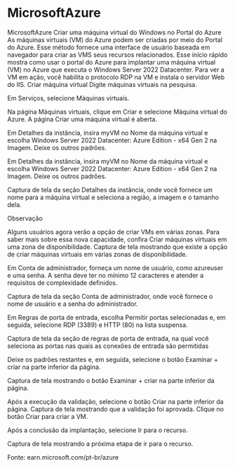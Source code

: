 # MicrosoftAzure
MicrosoftAzure
Criar uma máquina virtual do Windows no Portal do Azure
As máquinas virtuais (VM) do Azure podem ser criadas por meio do Portal do Azure. Esse método fornece uma interface de usuário baseada em navegador para criar as VMS seus recursos relacionados. Esse início rápido mostra como usar o portal do Azure para implantar uma máquina virtual (VM) no Azure que executa o Windows Server 2022 Datacenter. Para ver a VM em ação, você habilita o protocolo RDP na VM e instala o servidor Web do IIS.
Criar máquina virtual
Digite máquinas virtuais na pesquisa.

Em Serviços, selecione Máquinas virtuais.

Na página Máquinas virtuais, clique em Criar e selecione Máquina virtual do Azure. A página Criar uma máquina virtual é aberta.

Em Detalhes da instância, insira myVM no Nome da máquina virtual e escolha Windows Server 2022 Datacenter: Azure Edition - x64 Gen 2 na Imagem. Deixe os outros padrões.

Em Detalhes da instância, insira myVM no Nome da máquina virtual e escolha Windows Server 2022 Datacenter: Azure Edition - x64 Gen 2 na Imagem. Deixe os outros padrões.

Captura de tela da seção Detalhes da instância, onde você fornece um nome para a máquina virtual e seleciona a região, a imagem e o tamanho dela.

 Observação

Alguns usuários agora verão a opção de criar VMs em várias zonas. Para saber mais sobre essa nova capacidade, confira Criar máquinas virtuais em uma zona de disponibilidade. Captura de tela mostrando que existe a opção de criar máquinas virtuais em várias zonas de disponibilidade.

Em Conta de administrador, forneça um nome de usuário, como azureuser e uma senha. A senha deve ter no mínimo 12 caracteres e atender a requisitos de complexidade definidos.

Captura de tela da seção Conta de administrador, onde você fornece o nome de usuário e a senha do administrador.

Em Regras de porta de entrada, escolha Permitir portas selecionadas e, em seguida, selecione RDP (3389) e HTTP (80) na lista suspensa.

Captura de tela da seção de regras de porta de entrada, na qual você seleciona as portas nas quais as conexões de entrada são permitidas

Deixe os padrões restantes e, em seguida, selecione o botão Examinar + criar na parte inferior da página.

Captura de tela mostrando o botão Examinar + criar na parte inferior da página.

Após a execução da validação, selecione o botão Criar na parte inferior da página. Captura de tela mostrando que a validação foi aprovada. Clique no botão Criar para criar a VM.

Após a conclusão da implantação, selecione Ir para o recurso.

Captura de tela mostrando a próxima etapa de ir para o recurso.

Fonte: earn.microsoft.com/pt-br/azure

